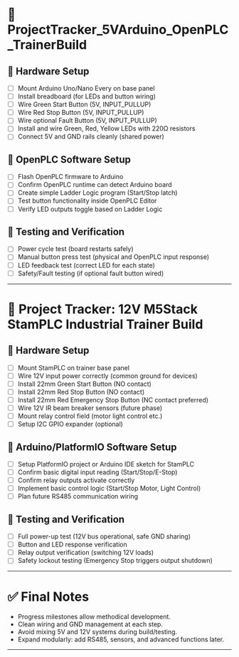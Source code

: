 # 🔹 ProjectTracker_5VArduino_OpenPLC_TrainerBuild

## 🔢 Hardware Setup
- [ ] Mount Arduino Uno/Nano Every on base panel
- [ ] Install breadboard (for LEDs and button wiring)
- [ ] Wire Green Start Button (5V, INPUT_PULLUP)
- [ ] Wire Red Stop Button (5V, INPUT_PULLUP)
- [ ] Wire optional Fault Button (5V, INPUT_PULLUP)
- [ ] Install and wire Green, Red, Yellow LEDs with 220Ω resistors
- [ ] Connect 5V and GND rails cleanly (shared power)

## 🔢 OpenPLC Software Setup
- [ ] Flash OpenPLC firmware to Arduino
- [ ] Confirm OpenPLC runtime can detect Arduino board
- [ ] Create simple Ladder Logic program (Start/Stop latch)
- [ ] Test button functionality inside OpenPLC Editor
- [ ] Verify LED outputs toggle based on Ladder Logic

## 🔢 Testing and Verification
- [ ] Power cycle test (board restarts safely)
- [ ] Manual button press test (physical and OpenPLC input response)
- [ ] LED feedback test (correct LED for each state)
- [ ] Safety/Fault testing (if optional fault button wired)

---

# 🔹 Project Tracker: 12V M5Stack StamPLC Industrial Trainer Build

## 🔢 Hardware Setup
- [ ] Mount StamPLC on trainer base panel
- [ ] Wire 12V input power correctly (common ground for devices)
- [ ] Install 22mm Green Start Button (NO contact)
- [ ] Install 22mm Red Stop Button (NO contact)
- [ ] Install 22mm Red Emergency Stop Button (NC contact preferred)
- [ ] Wire 12V IR beam breaker sensors (future phase)
- [ ] Mount relay control field (motor light control etc.)
- [ ] Setup I2C GPIO expander (optional)

## 🔢 Arduino/PlatformIO Software Setup
- [ ] Setup PlatformIO project or Arduino IDE sketch for StamPLC
- [ ] Confirm basic digital input reading (Start/Stop/E-Stop)
- [ ] Confirm relay outputs activate correctly
- [ ] Implement basic control logic (Start/Stop Motor, Light Control)
- [ ] Plan future RS485 communication wiring

## 🔢 Testing and Verification
- [ ] Full power-up test (12V bus operational, safe GND sharing)
- [ ] Button and LED response verification
- [ ] Relay output verification (switching 12V loads)
- [ ] Safety lockout testing (Emergency Stop triggers output shutdown)

---

# ✅ Final Notes
- Progress milestones allow methodical development.
- Clean wiring and GND management at each step.
- Avoid mixing 5V and 12V systems during build/testing.
- Expand modularly: add RS485, sensors, and advanced functions later.

---

